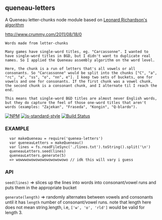 queneau-letters
----------------


A Queneau letter-chunks node module based on [Leonard Richardson's algorithm](http://www.crummy.com/2011/08/18/0)


http://www.crummy.com/2011/08/18/0
```
Words made from letter-chunks

Many games have single-word titles, eg. "Carcassonne". I wanted to have single-word titles in BGD, but I didn't want to duplicate real names. So I applied the Queneau assembly algorithm on the word level.

Here, the chunk is a run of letters that's all vowels or all consonants. So "Carcassonne" would be split into the chunks ["C", "a", "rc", "a", "ss", "o", "nn", e"]. I keep two sets of buckets, one for vowels and one for consonants. If the first chunk was a vowel chunk, the second chunk is a consonant chunk, and I alternate til I reach the end.

This means that single-word BGD titles are almost never English words, but they do capture the feel of those one-word titles that aren't words (examples: "Zajekan", "Fraseda", "Kongin", "Q-blardo").
```

[![NPM](https://nodei.co/npm/queneau-letters.png)](https://nodei.co/npm/queneau-letters/)
[![js-standard-style](https://img.shields.io/badge/code%20style-standard-brightgreen.svg?style=flat)](https://github.com/feross/standard)
[![Build Status](https://secure.travis-ci.org/coleww/queneau-letters.png)](http://travis-ci.org/coleww/queneau-letters)

### EXAMPLE

```
  var makeQueneau = require('quenea-letters')
  var queneauLetters = makeQueneau()
  var lines = fs.readFileSync('./lines.txt').toString().split('\n')
  queneauLetters.seed(lines)
  queneauLetters.generate(5)
  => wowwwowowowowowowowowowo // idk this will vary i guess
```

### API

`seed(lines)`
=> slices up the lines into words into consonant/vowel runs and puts them in the appropriate bucket

`generate(length)`
=> randomly alternates between vowels and consonants until it has `length` number of consonant/vowel runs. note that length here does not mean string.length, i.e, `['w', 'o', 'rld']` would be valid for length 3.   